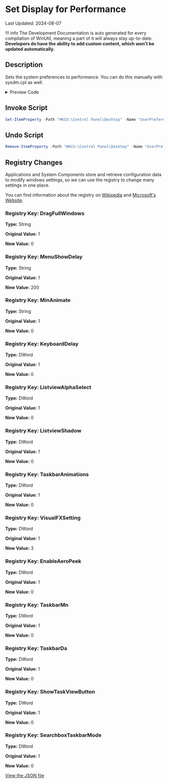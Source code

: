 # Set Display for Performance

Last Updated: 2024-08-07


!!! info
     The Development Documentation is auto generated for every compilation of WinUtil, meaning a part of it will always stay up-to-date. **Developers do have the ability to add custom content, which won't be updated automatically.**
## Description

Sets the system preferences to performance. You can do this manually with sysdm.cpl as well.

<!-- BEGIN CUSTOM CONTENT -->

<!-- END CUSTOM CONTENT -->

<details>
<summary>Preview Code</summary>

```json
{
  "Content": "Set Display for Performance",
  "Description": "Sets the system preferences to performance. You can do this manually with sysdm.cpl as well.",
  "category": "z__Advanced Tweaks - CAUTION",
  "panel": "1",
  "Order": "a027_",
  "registry": [
    {
      "Path": "HKCU:\\Control Panel\\Desktop",
      "OriginalValue": "1",
      "Name": "DragFullWindows",
      "Value": "0",
      "Type": "String"
    },
    {
      "Path": "HKCU:\\Control Panel\\Desktop",
      "OriginalValue": "1",
      "Name": "MenuShowDelay",
      "Value": "200",
      "Type": "String"
    },
    {
      "Path": "HKCU:\\Control Panel\\Desktop\\WindowMetrics",
      "OriginalValue": "1",
      "Name": "MinAnimate",
      "Value": "0",
      "Type": "String"
    },
    {
      "Path": "HKCU:\\Control Panel\\Keyboard",
      "OriginalValue": "1",
      "Name": "KeyboardDelay",
      "Value": "0",
      "Type": "DWord"
    },
    {
      "Path": "HKCU:\\Software\\Microsoft\\Windows\\CurrentVersion\\Explorer\\Advanced",
      "OriginalValue": "1",
      "Name": "ListviewAlphaSelect",
      "Value": "0",
      "Type": "DWord"
    },
    {
      "Path": "HKCU:\\Software\\Microsoft\\Windows\\CurrentVersion\\Explorer\\Advanced",
      "OriginalValue": "1",
      "Name": "ListviewShadow",
      "Value": "0",
      "Type": "DWord"
    },
    {
      "Path": "HKCU:\\Software\\Microsoft\\Windows\\CurrentVersion\\Explorer\\Advanced",
      "OriginalValue": "1",
      "Name": "TaskbarAnimations",
      "Value": "0",
      "Type": "DWord"
    },
    {
      "Path": "HKCU:\\Software\\Microsoft\\Windows\\CurrentVersion\\Explorer\\VisualEffects",
      "OriginalValue": "1",
      "Name": "VisualFXSetting",
      "Value": "3",
      "Type": "DWord"
    },
    {
      "Path": "HKCU:\\Software\\Microsoft\\Windows\\DWM",
      "OriginalValue": "1",
      "Name": "EnableAeroPeek",
      "Value": "0",
      "Type": "DWord"
    },
    {
      "Path": "HKCU:\\Software\\Microsoft\\Windows\\CurrentVersion\\Explorer\\Advanced",
      "OriginalValue": "1",
      "Name": "TaskbarMn",
      "Value": "0",
      "Type": "DWord"
    },
    {
      "Path": "HKCU:\\Software\\Microsoft\\Windows\\CurrentVersion\\Explorer\\Advanced",
      "OriginalValue": "1",
      "Name": "TaskbarDa",
      "Value": "0",
      "Type": "DWord"
    },
    {
      "Path": "HKCU:\\Software\\Microsoft\\Windows\\CurrentVersion\\Explorer\\Advanced",
      "OriginalValue": "1",
      "Name": "ShowTaskViewButton",
      "Value": "0",
      "Type": "DWord"
    },
    {
      "Path": "HKCU:\\Software\\Microsoft\\Windows\\CurrentVersion\\Search",
      "OriginalValue": "1",
      "Name": "SearchboxTaskbarMode",
      "Value": "0",
      "Type": "DWord"
    }
  ],
  "InvokeScript": [
    "Set-ItemProperty -Path \"HKCU:\\Control Panel\\Desktop\" -Name \"UserPreferencesMask\" -Type Binary -Value ([byte[]](144,18,3,128,16,0,0,0))"
  ],
  "UndoScript": [
    "Remove-ItemProperty -Path \"HKCU:\\Control Panel\\Desktop\" -Name \"UserPreferencesMask\""
  ],
  "link": "https://christitustech.github.io/winutil/dev/tweaks/z--Advanced-Tweaks---CAUTION/Display"
}
```

</details>

## Invoke Script

```powershell
Set-ItemProperty -Path "HKCU:\Control Panel\Desktop" -Name "UserPreferencesMask" -Type Binary -Value ([byte[]](144,18,3,128,16,0,0,0))

```
## Undo Script

```powershell
Remove-ItemProperty -Path "HKCU:\Control Panel\Desktop" -Name "UserPreferencesMask"

```
## Registry Changes
Applications and System Components store and retrieve configuration data to modify windows settings, so we can use the registry to change many settings in one place.


You can find information about the registry on [Wikipedia](https://www.wikiwand.com/en/Windows_Registry) and [Microsoft's Website](https://learn.microsoft.com/en-us/windows/win32/sysinfo/registry).

### Registry Key: DragFullWindows

**Type:** String

**Original Value:** 1

**New Value:** 0

### Registry Key: MenuShowDelay

**Type:** String

**Original Value:** 1

**New Value:** 200

### Registry Key: MinAnimate

**Type:** String

**Original Value:** 1

**New Value:** 0

### Registry Key: KeyboardDelay

**Type:** DWord

**Original Value:** 1

**New Value:** 0

### Registry Key: ListviewAlphaSelect

**Type:** DWord

**Original Value:** 1

**New Value:** 0

### Registry Key: ListviewShadow

**Type:** DWord

**Original Value:** 1

**New Value:** 0

### Registry Key: TaskbarAnimations

**Type:** DWord

**Original Value:** 1

**New Value:** 0

### Registry Key: VisualFXSetting

**Type:** DWord

**Original Value:** 1

**New Value:** 3

### Registry Key: EnableAeroPeek

**Type:** DWord

**Original Value:** 1

**New Value:** 0

### Registry Key: TaskbarMn

**Type:** DWord

**Original Value:** 1

**New Value:** 0

### Registry Key: TaskbarDa

**Type:** DWord

**Original Value:** 1

**New Value:** 0

### Registry Key: ShowTaskViewButton

**Type:** DWord

**Original Value:** 1

**New Value:** 0

### Registry Key: SearchboxTaskbarMode

**Type:** DWord

**Original Value:** 1

**New Value:** 0



<!-- BEGIN SECOND CUSTOM CONTENT -->

<!-- END SECOND CUSTOM CONTENT -->


[View the JSON file](https://github.com/Compourri/essentials/tree/main/config/tweaks.json)

